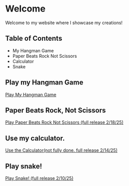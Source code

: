 # Welcome

Welcome to my website where I showcase my creations!

## Table of Contents
- My Hangman Game
- Paper Beats Rock Not Scissors
- Calculator
- Snake

## Play my Hangman Game
[Play My Hangman Game](/my-hangman-game)

## Paper Beats Rock, Not Scissors
[Play Paper Beats Rock Not Scissors (full release 2/18/25)](/pbrns/paperbeatsrocknotscissors)

## Use my calculator. 
[Use the Calculator(not fully done. full release 2/14/25)](/calculat0r)

## Play snake!
[Play Snake! (full release 2/10/25)](/snake)
